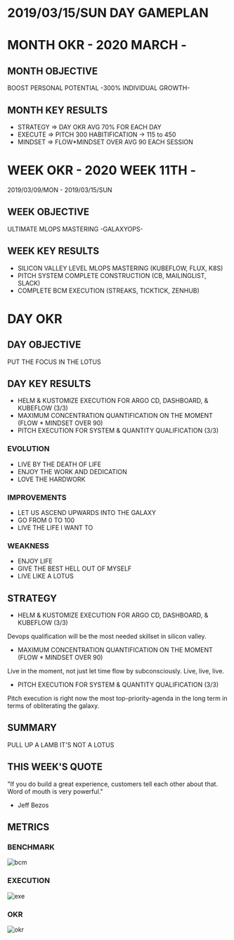 # 2019/03/15/SUN DAY GAMEPLAN

# MONTH OKR - 2020 MARCH -

## MONTH OBJECTIVE

BOOST PERSONAL POTENTIAL -300% INDIVIDUAL GROWTH-

## MONTH KEY RESULTS

- STRATEGY => DAY OKR AVG 70% FOR EACH DAY
- EXECUTE => PITCH 300 HABITIFICATION -> 115 to 450
- MINDSET => FLOW\*MINDSET OVER AVG 90 EACH SESSION

# WEEK OKR - 2020 WEEK 11TH -

2019/03/09/MON - 2019/03/15/SUN

## WEEK OBJECTIVE

ULTIMATE MLOPS MASTERING -GALAXYOPS-

## WEEK KEY RESULTS

- SILICON VALLEY LEVEL MLOPS MASTERING (KUBEFLOW, FLUX, K8S)
- PITCH SYSTEM COMPLETE CONSTRUCTION (CB, MAILINGLIST, SLACK)
- COMPLETE BCM EXECUTION (STREAKS, TICKTICK, ZENHUB)

# DAY OKR

## DAY OBJECTIVE

PUT THE FOCUS IN THE LOTUS

## DAY KEY RESULTS

- HELM & KUSTOMIZE EXECUTION FOR ARGO CD, DASHBOARD, & KUBEFLOW (3/3)
- MAXIMUM CONCENTRATION QUANTIFICATION ON THE MOMENT (FLOW \* MINDSET OVER 90)
- PITCH EXECUTION FOR SYSTEM & QUANTITY QUALIFICATION (3/3)

### EVOLUTION

- LIVE BY THE DEATH OF LIFE
- ENJOY THE WORK AND DEDICATION
- LOVE THE HARDWORK

### IMPROVEMENTS

- LET US ASCEND UPWARDS INTO THE GALAXY
- GO FROM 0 TO 100
- LIVE THE LIFE I WANT TO

### WEAKNESS

- ENJOY LIFE
- GIVE THE BEST HELL OUT OF MYSELF
- LIVE LIKE A LOTUS

## STRATEGY

- HELM & KUSTOMIZE EXECUTION FOR ARGO CD, DASHBOARD, & KUBEFLOW (3/3)

Devops qualification will be the most needed skillset in silicon valley.

- MAXIMUM CONCENTRATION QUANTIFICATION ON THE MOMENT (FLOW \* MINDSET OVER 90)

Live in the moment, not just let time flow by subconsciously. Live, live, live.

- PITCH EXECUTION FOR SYSTEM & QUANTITY QUALIFICATION (3/3)

Pitch execution is right now the most top-priority-agenda in the long term in terms of obliterating the galaxy.

## SUMMARY

PULL UP A LAMB IT'S NOT A LOTUS

## THIS WEEK'S QUOTE

"If you do build a great experience, customers tell each other about that. Word of mouth is very powerful."

- Jeff Bezos

## METRICS

### BENCHMARK

![bcm](https://docs.google.com/spreadsheets/d/e/2PACX-1vTn9MtGt1jOULpuxwqtLcN3Qgv7dXDzoNXQ9ZgpvySLydy_y5wXfC5fB9hLM5SdOlNKC8noS_IsDVjD/pubchart?oid=1514722899&format=image)

### EXECUTION

![exe](https://docs.google.com/spreadsheets/d/e/2PACX-1vSrTUcxr3ugVq61IJYDv5ja7KNUHCZ1utk8Ut7-qs_e54y90UB01T2LRaUfaTcOu63WPMwRehlLKBco/pubchart?oid=1604769036&format=image)

### OKR

![okr](https://docs.google.com/spreadsheets/d/e/2PACX-1vRW2b87vykosa5nLXumLArknC0DWPXQhEW9epAxsX3ngAAk4uPl4uZXvKUaaMHfDo7Y2w7QPUT5TH3x/pubchart?oid=700559211&format=image)
